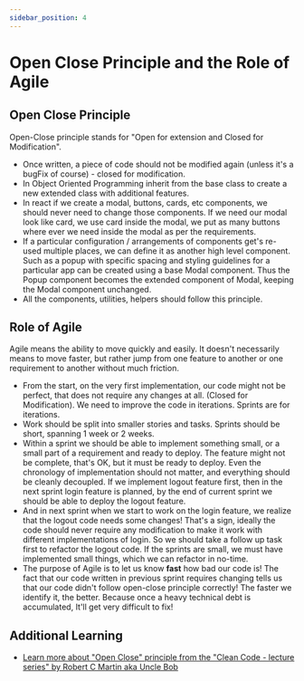 ```yaml
---
sidebar_position: 4
---
```


# Open Close Principle and the Role of Agile

## Open Close Principle

Open-Close principle stands for "Open for extension and Closed for Modification".

- Once written, a piece of code should not be modified again (unless it's a bugFix of course) - closed for modification.
- In Object Oriented Programming inherit from the base class to create a new extended class with additional features.
- In react if we create a modal, buttons, cards, etc components, we should never need to change those components. If we need our modal look like card, we use card inside the modal, we put as many buttons where ever we need inside the modal as per the requirements.
- If a particular configuration / arrangements of components get's re-used multiple places, we can define it as another high level component. Such as a popup with specific spacing and styling guidelines for a particular app can be created using a base Modal component. Thus the Popup component becomes the extended component of Modal, keeping the Modal component unchanged.
- All the components, utilities, helpers should follow this principle.

## Role of Agile

Agile means the ability to move quickly and easily. It doesn't necessarily means to move faster, but rather jump from one feature to another or one requirement to another without much friction.

- From the start, on the very first implementation, our code might not be perfect, that does not require any changes at all. (Closed for Modification). We need to improve the code in iterations. Sprints are for iterations.
- Work should be split into smaller stories and tasks. Sprints should be short, spanning 1 week or 2 weeks.
- Within a sprint we should be able to implement something small, or a small part of a requirement and ready to deploy. The feature might not be complete, that's OK, but it must be ready to deploy. Even the chronology of implementation should not matter, and everything should be cleanly decoupled. If we implement logout feature first, then in the next sprint login feature is planned, by the end of current sprint we should be able to deploy the logout feature.
- And in next sprint when we start to work on the login feature, we realize that the logout code needs some changes! That's a sign, ideally the code should never require any modification to make it work with different implementations of login. So we should take a follow up task first to refactor the logout code. If the sprints are small, we must have implemented small things, which we can refactor in no-time.
- The purpose of Agile is to let us know **fast** how bad our code is! The fact that our code written in previous sprint requires changing tells us that our code didn't follow open-close principle correctly! The faster we identify it, the better. Because once a heavy technical debt is accumulated, It'll get very difficult to fix!

## Additional Learning

- [Learn more about "Open Close" principle from the "Clean Code - lecture series" by Robert C Martin aka Uncle Bob](https://www.youtube.com/playlist?list=PLdTodMosi-BxYqebBBI6JOQitcdUzF4YJ)
